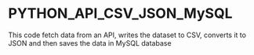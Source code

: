 # PYTHON_API_CSV_JSON_MySQL
This code fetch data from an API, writes the dataset to CSV, converts it to JSON and then saves the data in MySQL database
